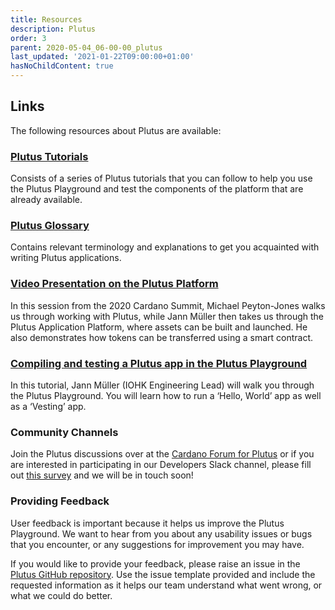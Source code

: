 ```yaml
---
title: Resources
description: Plutus
order: 3
parent: 2020-05-04_06-00-00_plutus
last_updated: '2021-01-22T09:00:00+01:00'
hasNoChildContent: true
---
```


## Links

The following resources about Plutus are available:

### [Plutus Tutorials](https://plutus.readthedocs.io/en/latest/plutus/tutorials/index.html)

Consists of a series of Plutus tutorials that you can follow to help you use the Plutus Playground and test the components of the platform that are already available.

### [Plutus Glossary](https://docs.cardano.org/projects/plutus/en/latest/reference/glossary.html)

Contains relevant terminology and explanations to get you acquainted with writing Plutus applications.

### [Video Presentation on the Plutus Platform](https://www.youtube.com/watch?v=usMPt8KpBeI&feature=youtu.be)

In this session from the 2020 Cardano Summit, Michael Peyton-Jones walks us through working with Plutus, while Jann Müller then takes us through the Plutus Application Platform, where assets can be built and launched. He also demonstrates how tokens can be transferred using a smart contract.

### [Compiling and testing a Plutus app in the Plutus Playground](https://www.youtube.com/watch?v=DhRS-JvoCw8&feature=youtu.be)

In this tutorial, Jann Müller (IOHK Engineering Lead) will walk you through the Plutus Playground. You will learn how to run a ‘Hello, World’ app as well as a ‘Vesting’ app.

### Community Channels

Join the Plutus discussions over at the [Cardano Forum for Plutus](https://forum.cardano.org/c/developers/cardano-plutus/148) or if you are interested in participating in our Developers Slack channel, please fill out [this survey](https://input-output.typeform.com/to/gQ0t9ep5) and we will be in touch soon!

### Providing Feedback

User feedback is important because it helps us improve the Plutus Playground. We want to hear from you about any usability issues or bugs that you encounter, or any suggestions for improvement you may have.

If you would like to provide your feedback, please raise an issue in the [Plutus GitHub repository](https://github.com/input-output-hk/plutus/issues). Use the issue template provided and include the requested information as it helps our team understand what went wrong, or what we could do better.
